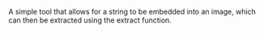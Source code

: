 A simple tool that allows for a string to be embedded into an image, which can then be extracted using the extract function.
